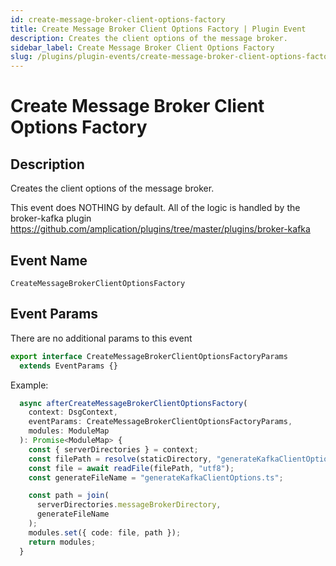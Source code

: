 ```yaml
---
id: create-message-broker-client-options-factory
title: Create Message Broker Client Options Factory | Plugin Event
description: Creates the client options of the message broker.
sidebar_label: Create Message Broker Client Options Factory
slug: /plugins/plugin-events/create-message-broker-client-options-factory
---
```


# Create Message Broker Client Options Factory

## Description

Creates the client options of the message broker.

This event does NOTHING by default. All of the logic is handled by the broker-kafka plugin https://github.com/amplication/plugins/tree/master/plugins/broker-kafka

## Event Name

`CreateMessageBrokerClientOptionsFactory`

## Event Params

There are no additional params to this event

```ts
export interface CreateMessageBrokerClientOptionsFactoryParams
  extends EventParams {}
```

Example:

```ts
  async afterCreateMessageBrokerClientOptionsFactory(
    context: DsgContext,
    eventParams: CreateMessageBrokerClientOptionsFactoryParams,
    modules: ModuleMap
  ): Promise<ModuleMap> {
    const { serverDirectories } = context;
    const filePath = resolve(staticDirectory, "generateKafkaClientOptions.ts");
    const file = await readFile(filePath, "utf8");
    const generateFileName = "generateKafkaClientOptions.ts";

    const path = join(
      serverDirectories.messageBrokerDirectory,
      generateFileName
    );
    modules.set({ code: file, path });
    return modules;
  }
```
